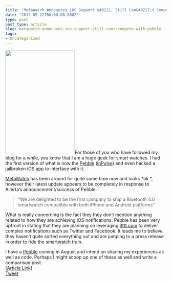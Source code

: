 ```yaml
---
title: 'MetaWatch Announces iOS Support &#8211; Still Can&#8217;t Compete With Pebble'
date: "2012-05-22T00:00:00.000Z"
type: post 
post_type: article
slug: metawatch-announces-ios-support-still-cant-compete-with-pebble
tags: 
- Uncategorized
---
```

<img class="alignleft" title="Metawatch" src="http://www.metawatch.org/assets/components/phpthumbof/cache/b1ef2f2c734bdb5c3dd128645e931609.5b076a068df3c2e957af266fa3005e90.jpg" alt="" width="217" height="325" />For those of you who have followed my blog for a while, you know that I am a huge geek for smart watches. I had the first version of what is now the <a title="" href="http://www.kickstarter.com/projects/597507018/pebble-e-paper-watch-for-iphone-and-android" target="_blank">Pebble</a> (<a title="" href="http://getinpulse.com" target="_blank">inPulse</a>) and even hacked a jailbroken iOS app to interface with it.

<a title="" href="http://metawatch.com" target="_blank">MetaWatch</a> has been around for quite some time now and looks *ok *, however their latest update appears to be completely in response to Allerta&#8217;s announcement/success of Pebble.

> &#8220;We are delighted to be the first company to ship a Bluetooth 4.0 smartwatch compatible with both iPhone and Android platforms&#8221;

What is really concerning is the fact they they don&#8217;t mention anything related to how they are achieving iOS notifications. Pebble has been very upfront in stating that they are planning on leveraging <a title="" href="http://ifttt.com/" target="_blank">ifttt.com</a> to deliver complex notifications such as Twitter and Facebook. It leads me to believe they haven&#8217;t quite sorted everything out and are jumping to a press release in order to ride the smartwatch train.

<div>
  I have a <a title="" href="http://www.kickstarter.com/projects/597507018/pebble-e-paper-watch-for-iphone-and-android" target="">Pebble</a> coming in August and intend on sharing my experiences as well as code. Perhaps I might scoop up one of these as well and write a comparison post.
</div>

<div>
</div>

<div>
</div>

<div>
  <a title="" href="http://www.metawatch.org/blog/2012/05/announcing-bluetooth-4.0-dev-system.html" target="_blank">[Article Link]</a>
</div>

<div style="">
  <a href="http://twitter.com/share" class="twitter-share-button" data-count="horizontal" data-text="MetaWatch Announces iOS Support - Still Can&#8217;t Compete With Pebble" data-url="http://brandontreb.com/metawatch-announces-ios-support-still-cant-compete-with-pebble"  data-via="brandontreb" data-related="brandontreb:">Tweet</a>
</div>
